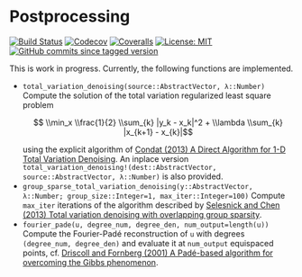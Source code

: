 # Postprocessing

[![Build Status](https://github.com/ranocha/Postprocessing.jl/workflows/CI/badge.svg)](https://github.com/ranocha/Postprocessing.jl/actions?query=workflow%3ACI)
[![Codecov](https://codecov.io/gh/ranocha/Postprocessing.jl/branch/master/graph/badge.svg)](https://codecov.io/gh/ranocha/Postprocessing.jl)
[![Coveralls](https://coveralls.io/repos/github/ranocha/Postprocessing.jl/badge.svg?branch=master)](https://coveralls.io/github/ranocha/Postprocessing.jl?branch=master)
[![License: MIT](https://img.shields.io/badge/License-MIT-success.svg)](https://opensource.org/licenses/MIT)
[![GitHub commits since tagged version](https://img.shields.io/github/commits-since/ranocha/Postprocessing.jl/v0.1.1.svg?style=social&logo=github)](https://github.com/ranocha/Postprocessing.jl)
<!-- [![Build Status](https://ci.appveyor.com/api/projects/status/github/ranocha/Postprocessing.jl?svg=true)](https://ci.appveyor.com/project/ranocha/Postprocessing-jl)
[![PkgEval](https://juliaci.github.io/NanosoldierReports/pkgeval_badges/P/Postprocessing.svg)](https://juliaci.github.io/NanosoldierReports/pkgeval_badges/report.html) -->

This is work in progress. Currently, the following functions are implemented.
- `total_variation_denoising(source::AbstractVector, λ::Number)`
  Compute the solution of the total variation regularized least square problem
  ```math
      \\min_x \\frac{1}{2} \\sum_{k} |y_k - x_k|^2 + \\lambda \\sum_{k} |x_{k+1} - x_{k}|
  ```
  using the explicit algorithm of
  [Condat (2013) A Direct Algorithm for 1-D Total Variation Denoising](https://doi.org/10.1109/LSP.2013.2278339).
  An inplace version `total_variation_denoising!(dest::AbstractVector, source::AbstractVector, λ::Number)`
  is also provided.
- `group_sparse_total_variation_denoising(y::AbstractVector, λ::Number; group_size::Integer=1, max_iter::Integer=100)`
  Compute `max_iter` iterations of the algorithm described by
  [Selesnick and Chen (2013) Total variation denoising with overlapping group sparsity](https://doi.org/10.1109/ICASSP.2013.6638755).
- `fourier_pade(u, degree_num, degree_den, num_output=length(u))`
  Compute the Fourier-Padé reconstruction of `u` with degrees
  `(degree_num, degree_den)` and evaluate it at `num_output`
  equispaced points,
  cf. [Driscoll and Fornberg (2001) A Padé-based algorithm for overcoming the Gibbs phenomenon](https://doi.org/10.1023/A:1016648530648).
